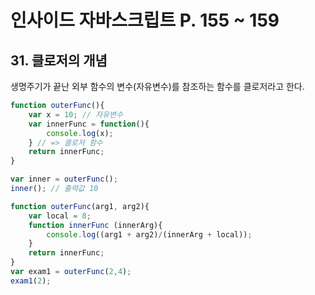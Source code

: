 # 인사이드 자바스크립트 P. 155 ~ 159

## 31. 클로저의 개념
생명주기가 끝난 외부 함수의 변수(자유변수)를 참조하는 함수를 클로저라고 한다.
```js
function outerFunc(){
    var x = 10; // 자유변수
    var innerFunc = function(){
        console.log(x);
    } // => 클로저 함수
    return innerFunc;
}

var inner = outerFunc();
inner(); // 출력값 10
```

```js
function outerFunc(arg1, arg2){
    var local = 8;
    function innerFunc (innerArg){
        console.log((arg1 + arg2)/(innerArg + local));
    }
    return innerFunc;
}
var exam1 = outerFunc(2,4);
exam1(2);
```
